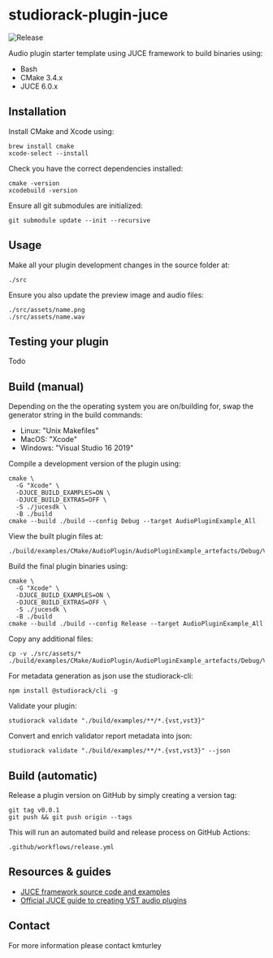 # studiorack-plugin-juce
![Release](https://github.com/studiorack/studiorack-plugin/workflows/Release/badge.svg)

Audio plugin starter template using JUCE framework to build binaries using:

* Bash
* CMake 3.4.x
* JUCE 6.0.x


## Installation

Install CMake and Xcode using:

    brew install cmake
    xcode-select --install

Check you have the correct dependencies installed:

    cmake -version
    xcodebuild -version

Ensure all git submodules are initialized:

    git submodule update --init --recursive


## Usage

Make all your plugin development changes in the source folder at:

    ./src

Ensure you also update the preview image and audio files:

    ./src/assets/name.png
    ./src/assets/name.wav


## Testing your plugin

Todo


## Build (manual)

Depending on the the operating system you are on/building for, swap the generator string in the build commands:

* Linux: "Unix Makefiles"
* MacOS: "Xcode"
* Windows: "Visual Studio 16 2019"

Compile a development version of the plugin using:

    cmake \
      -G "Xcode" \
      -DJUCE_BUILD_EXAMPLES=ON \
      -DJUCE_BUILD_EXTRAS=OFF \
      -S ./jucesdk \
      -B ./build
    cmake --build ./build --config Debug --target AudioPluginExample_All

View the built plugin files at:

    ./build/examples/CMake/AudioPlugin/AudioPluginExample_artefacts/Debug/VST3

Build the final plugin binaries using:

    cmake \
      -G "Xcode" \
      -DJUCE_BUILD_EXAMPLES=ON \
      -DJUCE_BUILD_EXTRAS=OFF \
      -S ./jucesdk \
      -B ./build
    cmake --build ./build --config Release --target AudioPluginExample_All


Copy any additional files:

    cp -v ./src/assets/* ./build/examples/CMake/AudioPlugin/AudioPluginExample_artefacts/Debug/VST3

For metadata generation as json use the studiorack-cli:

    npm install @studiorack/cli -g

Validate your plugin:

    studiorack validate "./build/examples/**/*.{vst,vst3}"

Convert and enrich validator report metadata into json:

    studiorack validate "./build/examples/**/*.{vst,vst3}" --json


## Build (automatic)

Release a plugin version on GitHub by simply creating a version tag:

    git tag v0.0.1
    git push && git push origin --tags

This will run an automated build and release process on GitHub Actions:

    .github/workflows/release.yml


## Resources & guides

* [JUCE framework source code and examples](https://github.com/juce-framework/JUCE)
* [Official JUCE guide to creating VST audio plugins](https://juce.com/learn/tutorials)


## Contact

For more information please contact kmturley
